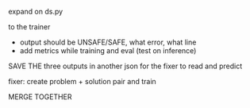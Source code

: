expand on ds.py

to the trainer
- output should be UNSAFE/SAFE, what error, what line
- add metrics while training and eval (test on inference)
  
SAVE THE three outputs in another json for the fixer to read and predict


fixer:
create problem + solution pair and train 


MERGE TOGETHER
